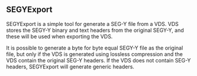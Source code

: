 ## SEGYExport

SEGYExport is a simple tool for generate a SEG-Y file from a VDS. VDS stores
the SEGY-Y binary and text headers from the original SEGY-Y, and these will be
used when exporting the VDS.

It is possible to generate a byte for byte equal SEGY-Y file as the original
file, but only if the VDS is generated using lossless compression and the VDS
contain the original SEG-Y headers. If the VDS does not contain SEG-Y headers,
SEGYExport will generate generic headers.
